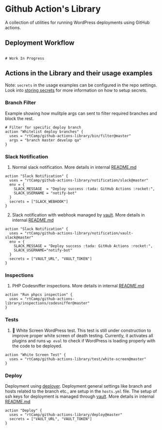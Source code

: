 # Github Action's Library

A collection of utilities for running WordPress deployments using GitHub actions.

## Deployment Workflow

```workflow

# Work In Progress

```

## Actions in the Library and their usage examples

Note: `secrets` in the usage examples can be configured in the repo settings. Look into [storing secrets](https://developer.github.com/actions/creating-workflows/storing-secrets/#storing-secrets) for more information on how to setup secrets.

### Branch Filter

Example showing how mulitple args can sent to filter required branches and block the rest.

```workflow
# Filter for specific deploy branch
action "Whitelist deploy branches" {
  uses = "rtCamp/github-actions-library/bin/filter@master"
  args = "branch master develop qa"
}
```

### Slack Notification

1. Normal slack notification. More details in internal [README.md](https://github.com/rtCamp/github-actions-library/blob/master/notification/slack/README.md)

```workflow
action "Slack Notification" {
  uses = "rtCamp/github-actions-library/notification/slack@master"
  env = {
    SLACK_MESSAGE  = "Deploy success :tada: GitHub Actions :rocket:",
    SLACK_USERNAME = "notify-bot"
  }
  secrets = ["SLACK_WEBHOOK"]
}
```

2. Slack notification with webhook managed by [vault](https://www.vaultproject.io/). More details in internal [README.md](https://github.com/rtCamp/github-actions-library/blob/master/notification/vault-slack/README.md)
```workflow
action "Slack Notification" {
  uses = "rtCamp/github-actions-library/notification/vault-slack@master"
  env = {
    SLACK_MESSAGE = "Deploy success :tada: GitHub Actions :rocket:",
    SLACK_USERNAME="notify-bot"
  }
  secrets = ["VAULT_URL", "VAULT_TOKEN"]
}
```

### Inspections

1. PHP Codesniffer inspections. More details in internal [README.md](https://github.com/rtCamp/github-actions-library/blob/master/inspections/codesniffer/README.md)

```workflow
action "Run phpcs inspection" {
  uses = "rtCamp/github-actions-library/inspections/codesniffer@master"
}
```

### Tests

1. :construction: White Screen WordPress test. This test is still under construction to improve proper white screen of death testing. Currently, it activates all plugins and runs `wp eval` to check if WordPress is loading properly with the code to be deployed.

```workflow
action "White Screen Test" {
  uses = "rtCamp/github-actions-library/test/white-screen@master"
}
```

### Deploy

Deployment using [deployer](https://deployer.org/). Deployment general settings like branch and hosts related to the branch etc., are setup in the `hosts.yml` file. The setup of ssh keys for deployment is managed through [vault](https://www.vaultproject.io/). More details in internal [README.md](https://github.com/rtCamp/github-actions-library/blob/master/deploy/README.md)

```workflow
action "Deploy" {
  uses = "rtCamp/github-actions-library/deploy@master"
  secrets = ["VAULT_URL", "VAULT_TOKEN"]
}
```
